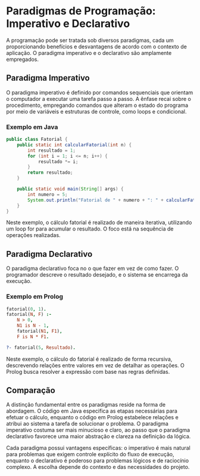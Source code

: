 # Paradigmas de Programação: Imperativo e Declarativo

A programação pode ser tratada sob diversos paradigmas, cada um proporcionando benefícios e desvantagens de acordo com o contexto de aplicação. O paradigma imperativo e o declarativo são amplamente empregados.

## Paradigma Imperativo

O paradigma imperativo é definido por comandos sequenciais que orientam o computador a executar uma tarefa passo a passo. A ênfase recai sobre o procedimento, empregando comandos que alteram o estado do programa por meio de variáveis e estruturas de controle, como loops e condicional.

### Exemplo em Java
```java
public class Fatorial {
    public static int calcularFatorial(int n) {
        int resultado = 1;
        for (int i = 1; i <= n; i++) {
            resultado *= i;
        }
        return resultado;
    }

    public static void main(String[] args) {
        int numero = 5;
        System.out.println("Fatorial de " + numero + ": " + calcularFatorial(numero));
    }
}
```

Neste exemplo, o cálculo fatorial é realizado de maneira iterativa, utilizando um loop for para acumular o resultado. O foco está na sequência de operações realizadas.

## Paradigma Declarativo

O paradigma declarativo foca no o que fazer em vez de como fazer. O programador descreve o resultado desejado, e o sistema se encarrega da execução.

### Exemplo em Prolog

```prolog
fatorial(0, 1).
fatorial(N, F) :-
    N > 0,
    N1 is N - 1,
    fatorial(N1, F1),
    F is N * F1.

?- fatorial(5, Resultado).
```

Neste exemplo, o cálculo do fatorial é realizado de forma recursiva, descrevendo relações entre valores em vez de detalhar as operações. O Prolog busca resolver a expressão com base nas regras definidas.

## Comparação

A distinção fundamental entre os paradigmas reside na forma de abordagem. O código em Java especifica as etapas necessárias para efetuar o cálculo, enquanto o código em Prolog estabelece relações e atribui ao sistema a tarefa de solucionar o problema. O paradigma imperativo costuma ser mais minucioso e claro, ao passo que o paradigma declarativo favorece uma maior abstração e clareza na definição da lógica.

Cada paradigma possui vantagens específicas: o imperativo é mais natural para problemas que exigem controle explícito do fluxo de execução, enquanto o declarativo é poderoso para problemas lógicos e de raciocínio complexo. A escolha depende do contexto e das necessidades do projeto.
